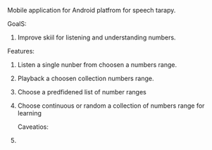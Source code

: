 Mobile application for Android platfrom for speech tarapy.

  GoalS:
1. Improve skiil for listening and understanding numbers.

  Features:
1. Listen a single nunber from choosen a numbers range.
2. Playback a choosen collection numbers range.
3. Choose a predfidened list of number ranges
4. Choose continuous or random a collection of numbers range for learning

   Caveatios:
1. 
